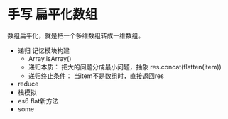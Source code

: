 # 手写 扁平化数组

数组扁平化，就是把一个多维数组转成一维数组。

- 递归
    记忆模块构建
    - Array.isArray()
    - 递归本质： 把大的问题分成最小问题，抽象
        res.concat(flatten(item))
    - 递归终止条件： 当item不是数组时，直接返回res
- reduce
- 栈模拟
- es6 flat新方法
- some